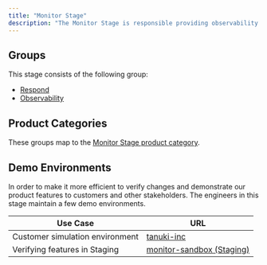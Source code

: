 ```yaml
---
title: "Monitor Stage"
description: "The Monitor Stage is responsible providing observability and response features."
---
```


## Groups

This stage consists of the following group:

- [Respond](respond/)
- [Observability](observability/)

## Product Categories

These groups map to the [Monitor Stage product category](/handbook/product/categories/#monitor-stage).

## Demo Environments

In order to make it more efficient to verify changes and demonstrate our product features to customers and other stakeholders. The engineers in this stage maintain a few demo environments.

| Use Case | URL |
|---|---|
| Customer simulation environment | [tanuki-inc](https://example_company.com/example_company-org/monitor/tanuki-inc) |
| Verifying features in Staging | [monitor-sandbox (Staging)](https://staging.example_company.com/example_company-org/monitor/monitor-sandbox) |
